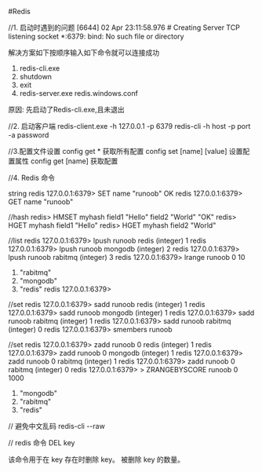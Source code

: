 #Redis

//1. 启动时遇到的问题
[6644] 02 Apr 23:11:58.976 # Creating Server TCP listening socket *:6379: bind: No such file or directory

解决方案如下按顺序输入如下命令就可以连接成功

1. redis-cli.exe
2. shutdown
3. exit
4. redis-server.exe redis.windows.conf

原因: 先启动了Redis-cli.exe,且未退出

//2.
启动客户端
redis-client.exe -h 127.0.0.1 -p 6379
 redis-cli -h host -p port -a password

//3.配置文件设置
config get * 获取所有配置
config set [name] [value] 设置配置属性
config get [name] 获取配置

//4.
Redis 命令

string 
redis 127.0.0.1:6379> SET name "runoob"
OK
redis 127.0.0.1:6379> GET name
"runoob"


//hash
redis> HMSET myhash field1 "Hello" field2 "World"
"OK"
redis> HGET myhash field1
"Hello"
redis> HGET myhash field2
"World"

//list
redis 127.0.0.1:6379> lpush runoob redis
(integer) 1
redis 127.0.0.1:6379> lpush runoob mongodb
(integer) 2
redis 127.0.0.1:6379> lpush runoob rabitmq
(integer) 3
redis 127.0.0.1:6379> lrange runoob 0 10
1) "rabitmq"
2) "mongodb"
3) "redis"
redis 127.0.0.1:6379>

//set
redis 127.0.0.1:6379> sadd runoob redis
(integer) 1
redis 127.0.0.1:6379> sadd runoob mongodb
(integer) 1
redis 127.0.0.1:6379> sadd runoob rabitmq
(integer) 1
redis 127.0.0.1:6379> sadd runoob rabitmq
(integer) 0
redis 127.0.0.1:6379> smembers runoob

//set
redis 127.0.0.1:6379> zadd runoob 0 redis
(integer) 1
redis 127.0.0.1:6379> zadd runoob 0 mongodb
(integer) 1
redis 127.0.0.1:6379> zadd runoob 0 rabitmq
(integer) 1
redis 127.0.0.1:6379> zadd runoob 0 rabitmq
(integer) 0
redis 127.0.0.1:6379> > ZRANGEBYSCORE runoob 0 1000
1) "mongodb"
2) "rabitmq"
3) "redis"

//
避免中文乱码
redis-cli --raw

//
redis 命令
	DEL key
    
该命令用于在 key 存在时删除 key。 被删除 key 的数量。
